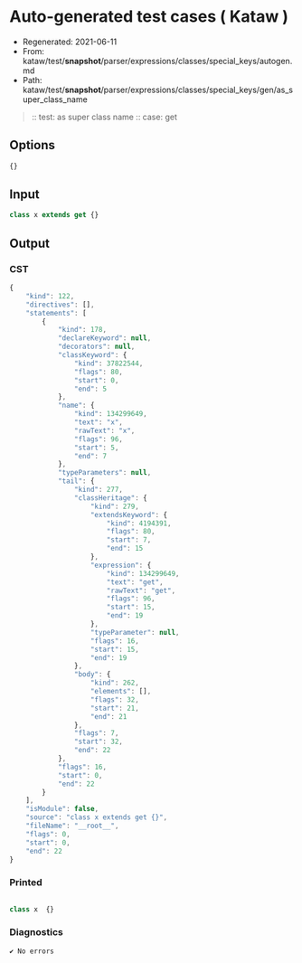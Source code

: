 # Auto-generated test cases ( Kataw )
- Regenerated: 2021-06-11
- From: kataw/test/__snapshot__/parser/expressions/classes/special_keys/autogen.md
- Path: kataw/test/__snapshot__/parser/expressions/classes/special_keys/gen/as_super_class_name
> :: test: as super class name
> :: case: get
## Options

`````js
{}
`````
## Input

`````js
class x extends get {}
`````
## Output

### CST

```javascript
{
    "kind": 122,
    "directives": [],
    "statements": [
        {
            "kind": 178,
            "declareKeyword": null,
            "decorators": null,
            "classKeyword": {
                "kind": 37822544,
                "flags": 80,
                "start": 0,
                "end": 5
            },
            "name": {
                "kind": 134299649,
                "text": "x",
                "rawText": "x",
                "flags": 96,
                "start": 5,
                "end": 7
            },
            "typeParameters": null,
            "tail": {
                "kind": 277,
                "classHeritage": {
                    "kind": 279,
                    "extendsKeyword": {
                        "kind": 4194391,
                        "flags": 80,
                        "start": 7,
                        "end": 15
                    },
                    "expression": {
                        "kind": 134299649,
                        "text": "get",
                        "rawText": "get",
                        "flags": 96,
                        "start": 15,
                        "end": 19
                    },
                    "typeParameter": null,
                    "flags": 16,
                    "start": 15,
                    "end": 19
                },
                "body": {
                    "kind": 262,
                    "elements": [],
                    "flags": 32,
                    "start": 21,
                    "end": 21
                },
                "flags": 7,
                "start": 32,
                "end": 22
            },
            "flags": 16,
            "start": 0,
            "end": 22
        }
    ],
    "isModule": false,
    "source": "class x extends get {}",
    "fileName": "__root__",
    "flags": 0,
    "start": 0,
    "end": 22
}
```

### Printed

```javascript

class x  {}
```

### Diagnostics

```javascript
✔ No errors
```

